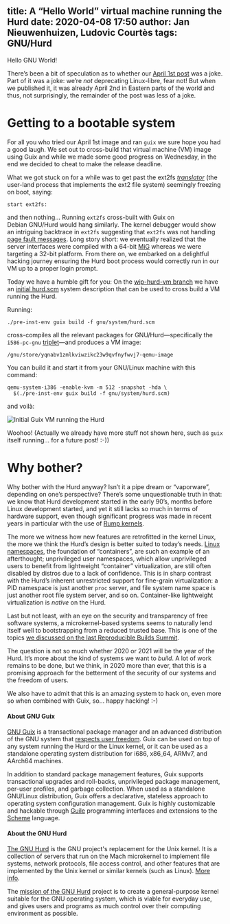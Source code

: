 title: A “Hello World” virtual machine running the Hurd
date: 2020-04-08 17:50
author: Jan Nieuwenhuizen, Ludovic Courtès
tags: GNU/Hurd
---
Hello GNU World!

There’s been a bit of speculation as to whether our [April 1st
post](https://guix.gnu.org/blog/2020/deprecating-support-for-the-linux-kernel/)
was a joke.  Part of it was a joke: we’re _not_ deprecating Linux-libre,
fear not!  But when we published it, it was already April 2nd in Eastern
parts of the world and thus, not surprisingly, the remainder of the post
was less of a joke.

# Getting to a bootable system

For all you who tried our April 1st image and ran `guix` we sure hope
you had a good laugh.  We set out to cross-build that virtual machine
(VM) image using Guix and while we made some good progress on Wednesday,
in the end we decided to cheat to make the release deadline.

What we got stuck on for a while was to get past the ext2fs
[_translator_](https://www.gnu.org/software/hurd/doc/hurd_6.html#SEC43)
(the user-land process that implements the ext2 file system) seemingly
freezing on boot, saying:

```
start ext2fs:
```

and then nothing...  Running `ext2fs` cross-built with Guix on
Debian GNU/Hurd would hang similarly.  The kernel debugger would show an
intriguing backtrace in `ext2fs` suggesting that `ext2fs` was not
handling [page fault
messages](https://www.gnu.org/software/hurd/gnumach-doc/Memory-Object-Server.html).
Long story short: we eventually realized that the server interfaces were
compiled with a 64-bit [MiG](https://www.gnu.org/software/mig) whereas
we were targeting a 32-bit platform.  From there on, we embarked on a
delightful hacking journey ensuring the Hurd boot process would
correctly run in our VM up to a proper login prompt.

Today we have a humble gift for you: On the [wip-hurd-vm
branch](https://git.savannah.gnu.org/cgit/guix.git/log/?h=wip-hurd-vm)
we have an [initial
hurd.scm](https://git.savannah.gnu.org/cgit/guix.git/tree/gnu/system/hurd.scm?h=wip-hurd-vm)
system description that can be used to cross build a VM running the
Hurd.

Running:

```
./pre-inst-env guix build -f gnu/system/hurd.scm
```

cross-compiles all the relevant packages for GNU/Hurd—specifically the
`i586-pc-gnu`
[triplet](https://www.gnu.org/savannah-checkouts/gnu/autoconf/manual/autoconf-2.69/html_node/Specifying-Target-Triplets.html)—and produces a VM image:

```
/gnu/store/yqnabv1zmlkviwzikc23w9qvfnyfwvj7-qemu-image
```

You can build it and start it from your GNU/Linux machine with this
command:

```
qemu-system-i386 -enable-kvm -m 512 -snapshot -hda \
  $(./pre-inst-env guix build -f gnu/system/hurd.scm)
```

and voilà:

![Initial Guix VM running the Hurd](https://guix.gnu.org/static/blog/img/hello-hurd.gif)

Woohoo!  (Actually we already have more stuff not shown here, such as
`guix` itself running… for a future post!  :-))

# Why bother?

Why bother with the Hurd anyway?  Isn’t it a pipe dream or “vaporware”,
depending on one’s perspective?  There’s some unquestionable truth in
that: we know that Hurd development started in the early 90’s, months
before Linux development started, and yet it still lacks so much in
terms of hardware support, even though significant progress was made in
recent years in particular with the use of [Rump
kernels](http://rumpkernel.org/).

The more we witness how new features are retrofitted in the kernel
Linux, the more we think the Hurd’s design is better suited to today’s
needs.  [Linux
namespaces](http://man7.org/linux/man-pages/man7/namespaces.7.html), the
foundation of “containers”, are such an example of an afterthought;
unprivileged user namespaces, which allow unprivileged users to benefit
from lightweight “container” virtualization, are still often disabled by
distros due to a lack of confidence.  This is in sharp contrast with the
Hurd’s inherent unrestricted support for fine-grain virtualization: a
PID namespace is just another `proc` server, and file system name space
is just another root file system server, and so on.  Container-like
lightweight virtualization is _native_ on the Hurd.

Last but not least, with an eye on the security and transparency of free
software systems, a microkernel-based systems seems to naturally lend
itself well to bootstrapping from a reduced trusted base.  This is one
of the topics [we discussed on the last Reproducible Builds
Summit](https://guix.gnu.org/blog/2019/reproducible-builds-summit-5th-edition/).

The question is not so much whether 2020 or 2021 will be the year of the
Hurd.  It’s more about the kind of systems we want to _build_.  A lot of
work remains to be done, but we think, in 2020 more than ever, that this
is a promising approach for the betterment of the security of our
systems and the freedom of users.

We also have to admit that this is an amazing system to hack on, even
more so when combined with Guix, so… happy hacking!  :-)

#### About GNU Guix

[GNU Guix](https://www.gnu.org/software/guix) is a transactional package
manager and an advanced distribution of the GNU system that [respects
user
freedom](https://www.gnu.org/distros/free-system-distribution-guidelines.html).
Guix can be used on top of any system running the Hurd or the Linux
kernel, or it can be used as a standalone operating system distribution
for i686, x86_64, ARMv7, and AArch64 machines.

In addition to standard package management features, Guix supports
transactional upgrades and roll-backs, unprivileged package management,
per-user profiles, and garbage collection.  When used as a standalone
GNU/Linux distribution, Guix offers a declarative, stateless approach to
operating system configuration management.  Guix is highly customizable
and hackable through [Guile](https://www.gnu.org/software/guile)
programming interfaces and extensions to the
[Scheme](http://schemers.org) language.

#### About the GNU Hurd

[The GNU Hurd](https://www.gnu.org/software/hurd) is the GNU project's
replacement for the Unix kernel.  It is a collection of servers that
run on the Mach microkernel to implement file systems, network
protocols, file access control, and other features that are
implemented by the Unix kernel or similar kernels (such as Linux).
[More
info](https://www.gnu.org/software/hurd/hurd/documentation.html).

The [mission of the GNU
Hurd](https://www.gnu.org/software/hurd/community/weblogs/antrik/hurd-mission-statement.html)
project is to create a general-purpose kernel suitable for the GNU
operating system, which is viable for everyday use, and gives users
and programs as much control over their computing environment as
possible.
